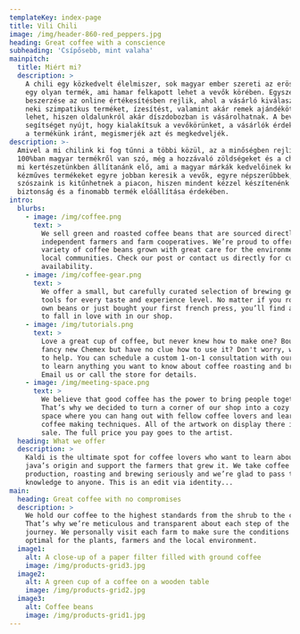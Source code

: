 ```yaml
---
templateKey: index-page
title: Vili Chili
image: /img/header-860-red_peppers.jpg
heading: Great coffee with a conscience
subheading: 'Csípősebb, mint valaha'
mainpitch:
  title: Miért mi?
  description: >
    A chili egy közkedvelt élelmiszer, sok magyar ember szereti az erösét.  Ez
    egy olyan termék, ami hamar felkapott lehet a vevők körében. Egyszerű
    beszerzése az online értékesítésben rejlik, ahol a vásárló kiválaszthatja a
    neki szimpatikus terméket, ízesítést, valamint akár remek ajándékötlet is
    lehet, hiszen oldalunkról akár díszdobozban is vásárolhatnak. A bevezető ár
    segítséget nyújt, hogy kialakítsuk a vevőkörünket, a vásárlók érdeklődjenek
    a termékünk iránt, megismerjék azt és megkedveljék.
description: >-
  Amivel a mi chilink ki fog tűnni a többi közül, az a minőségben rejlik.
  100%ban magyar termékről van szó, még a hozzávaló zöldségeket és a chilit is a
  mi kertészetünkben állítanánk elő, ami a magyar márkák kedvelőinek kedvez. A
  kézműves termékeket egyre jobban keresik a vevők, egyre népszerűbbek, így a mi
  szószaink is kitűnhetnek a piacon, hiszen mindent kézzel készítenénk a
  biztonság és a finomabb termék előállítása érdekében. 
intro:
  blurbs:
    - image: /img/coffee.png
      text: >
        We sell green and roasted coffee beans that are sourced directly from
        independent farmers and farm cooperatives. We’re proud to offer a
        variety of coffee beans grown with great care for the environment and
        local communities. Check our post or contact us directly for current
        availability.
    - image: /img/coffee-gear.png
      text: >
        We offer a small, but carefully curated selection of brewing gear and
        tools for every taste and experience level. No matter if you roast your
        own beans or just bought your first french press, you’ll find a gadget
        to fall in love with in our shop.
    - image: /img/tutorials.png
      text: >
        Love a great cup of coffee, but never knew how to make one? Bought a
        fancy new Chemex but have no clue how to use it? Don't worry, we’re here
        to help. You can schedule a custom 1-on-1 consultation with our baristas
        to learn anything you want to know about coffee roasting and brewing.
        Email us or call the store for details.
    - image: /img/meeting-space.png
      text: >
        We believe that good coffee has the power to bring people together.
        That’s why we decided to turn a corner of our shop into a cozy meeting
        space where you can hang out with fellow coffee lovers and learn about
        coffee making techniques. All of the artwork on display there is for
        sale. The full price you pay goes to the artist.
  heading: What we offer
  description: >
    Kaldi is the ultimate spot for coffee lovers who want to learn about their
    java’s origin and support the farmers that grew it. We take coffee
    production, roasting and brewing seriously and we’re glad to pass that
    knowledge to anyone. This is an edit via identity...
main:
  heading: Great coffee with no compromises
  description: >
    We hold our coffee to the highest standards from the shrub to the cup.
    That’s why we’re meticulous and transparent about each step of the coffee’s
    journey. We personally visit each farm to make sure the conditions are
    optimal for the plants, farmers and the local environment.
  image1:
    alt: A close-up of a paper filter filled with ground coffee
    image: /img/products-grid3.jpg
  image2:
    alt: A green cup of a coffee on a wooden table
    image: /img/products-grid2.jpg
  image3:
    alt: Coffee beans
    image: /img/products-grid1.jpg
---
```


